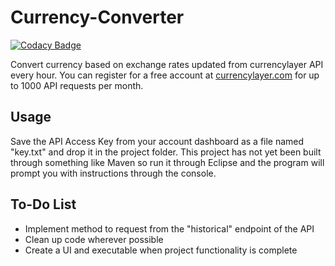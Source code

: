 # Currency-Converter

[![Codacy Badge](https://api.codacy.com/project/badge/Grade/87f13555eb034df1a0f6fa0ae0ed490c)](https://www.codacy.com/app/jeff_m_hsu/Currency-Converter?utm_source=github.com&utm_medium=referral&utm_content=Jeff-M-Hsu/Currency-Converter&utm_campaign=badger)

Convert currency based on exchange rates updated from currencylayer API every hour.
You can register for a free account at [currencylayer.com](https://currencylayer.com/) for up to 1000 API requests per month. 

Usage
----------
Save the API Access Key from your account dashboard as a file named "key.txt" and drop it in the project folder. This project has not yet been built through something like Maven so run it through Eclipse and the program will prompt you with instructions through the console.

To-Do List
----------
 - Implement method to request from the "historical" endpoint of the API
 - Clean up code wherever possible
 - Create a UI and executable when project functionality is complete